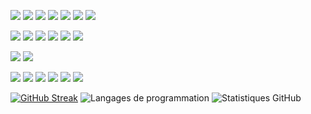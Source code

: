 <link rel="stylesheet" href="styles.css">

<img src="https://img.shields.io/badge/Kali-268BEE?style=for-the-badge&logo=kalilinux&logoColor=white"></img>
<img src="https://img.shields.io/badge/Ubuntu-E95420?style=for-the-badge&logo=ubuntu&logoColor=white"></img>
<img src="https://img.shields.io/badge/Android-3DDC84?style=for-the-badge&logo=android&logoColor=white"></img>
<img src="https://img.shields.io/badge/XDA--Developers-%23AC6E2F.svg?style=for-the-badge&logo=XDA-Developers&logoColor=white"></img>
<img src="https://img.shields.io/badge/iOS-000000?style=for-the-badge&logo=ios&logoColor=white"></img>
<img src="https://img.shields.io/badge/Linux-FCC624?style=for-the-badge&logo=linux&logoColor=black"></img>
<img src="https://img.shields.io/badge/-Stackoverflow-FE7A16?style=for-the-badge&logo=stack-overflow&logoColor=white"></img>

<img src="https://img.shields.io/badge/JavaScript-F7DF1E?style=for-the-badge&logo=javascript&logoColor=black"></img>
<img src="https://img.shields.io/badge/PHP-777BB4?style=for-the-badge&logo=php&logoColor=white"></img>
<img src="https://img.shields.io/badge/Python-3776AB?style=for-the-badge&logo=python&logoColor=white"></img>
<img src="https://img.shields.io/badge/Java-ED8B00?style=for-the-badge&logo=java&logoColor=white"></img>
<img src="https://img.shields.io/badge/perl-%2339457E.svg?style=for-the-badge&logo=perl&logoColor=white"></img>
<img src="https://img.shields.io/badge/mysql-%2300f.svg?style=for-the-badge&logo=mysql&logoColor=white"></img>

<img src="https://img.shields.io/badge/Krita-203759?style=for-the-badge&logo=krita&logoColor=EEF37B"></img>
<img src="https://img.shields.io/badge/Visual%20Studio%20Code-0078d7.svg?style=for-the-badge&logo=visual-studio-code&logoColor=white"></img>

<img src="https://img.shields.io/badge/DigitalOcean-%230167ff.svg?style=for-the-badge&logo=digitalOcean&logoColor=white"></img>
<img src="https://img.shields.io/badge/django-%23092E20.svg?style=for-the-badge&logo=django&logoColor=white"></img>
<img src="https://img.shields.io/badge/Flutter-%2302569B.svg?style=for-the-badge&logo=Flutter&logoColor=white"></img>
<img src="https://img.shields.io/badge/laravel-%23FF2D20.svg?style=for-the-badge&logo=laravel&logoColor=white"></img>
<img src="https://img.shields.io/badge/react-%2320232a.svg?style=for-the-badge&logo=react&logoColor=%2361DAFB"></img>
<img src="https://img.shields.io/badge/symfony-%23000000.svg?style=for-the-badge&logo=symfony&logoColor=white"></img>




[![GitHub Streak](https://streak-stats.demolab.com/?user=enokseth&theme=tokyonight)](https://git.io/streak-stats)
![Langages de programmation](https://github-readme-stats.vercel.app/api/top-langs/?username=enokseth&layout=compact&count_private=true)
      ![Statistiques GitHub](https://github-readme-stats.vercel.app/api?username=enokseth&show_icons=true&count_private=true)


